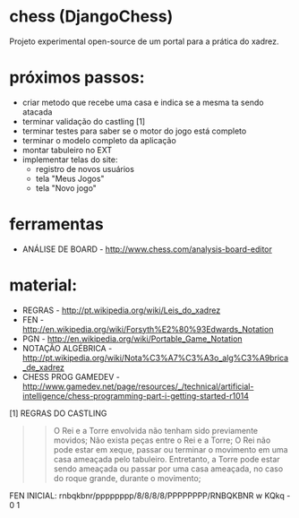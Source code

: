 chess (DjangoChess)
===================
Projeto experimental open-source de um portal para a prática do xadrez.

próximos passos:
================
  * criar metodo que recebe uma casa e indica se a mesma ta sendo atacada
  * terminar validação do castling [1]
  * terminar testes para saber se o motor do jogo está completo
  * terminar o modelo completo da aplicação
  * montar tabuleiro no EXT
  * implementar telas do site:
    * registro de novos usuários
    * tela "Meus Jogos"
    * tela "Novo jogo"

ferramentas
===========
   * ANÁLISE DE BOARD - http://www.chess.com/analysis-board-editor

material:
=========
  * REGRAS - http://pt.wikipedia.org/wiki/Leis_do_xadrez
  * FEN - http://en.wikipedia.org/wiki/Forsyth%E2%80%93Edwards_Notation
  * PGN - http://en.wikipedia.org/wiki/Portable_Game_Notation
  * NOTAÇÃO ALGÉBRICA - http://pt.wikipedia.org/wiki/Nota%C3%A7%C3%A3o_alg%C3%A9brica_de_xadrez
  * CHESS PROG GAMEDEV - http://www.gamedev.net/page/resources/_/technical/artificial-intelligence/chess-programming-part-i-getting-started-r1014


[1] REGRAS DO CASTLING
>> O Rei e a Torre envolvida não tenham sido previamente movidos;
>> Não exista peças entre o Rei e a Torre;
O Rei não pode estar em xeque, passar ou terminar o movimento em uma casa ameaçada pelo tabuleiro. Entretanto, a Torre pode estar sendo ameaçada ou passar por uma casa ameaçada, no caso do roque grande, durante o movimento;

  
FEN INICIAL: rnbqkbnr/pppppppp/8/8/8/8/PPPPPPPP/RNBQKBNR w KQkq - 0 1